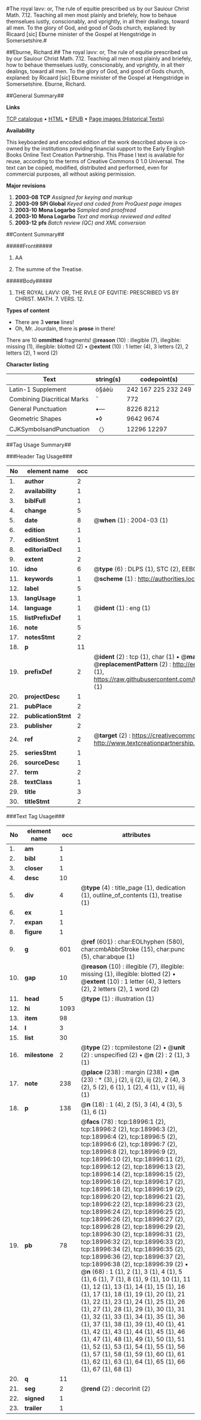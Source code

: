 #The royal lavv: or, The rule of equitie prescribed us by our Sauiour Christ Math. 7.12. Teaching all men most plainly and briefely, how to behaue themselues iustly, conscionably, and vprightly, in all their dealings, toward all men. To the glory of God, and good of Gods church, explaned: by Ricaard [sic] Eburne minister of the Gospel at Hengstridge in Somersetshire.#

##Eburne, Richard.##
The royal lavv: or, The rule of equitie prescribed us by our Sauiour Christ Math. 7.12. Teaching all men most plainly and briefely, how to behaue themselues iustly, conscionably, and vprightly, in all their dealings, toward all men. To the glory of God, and good of Gods church, explaned: by Ricaard [sic] Eburne minister of the Gospel at Hengstridge in Somersetshire.
Eburne, Richard.

##General Summary##

**Links**

[TCP catalogue](http://www.ota.ox.ac.uk/tcp/)  • 
[HTML](http://tei.it.ox.ac.uk/tcp/Texts-HTML/free/A21/A21109.html)  • 
[EPUB](http://tei.it.ox.ac.uk/tcp/Texts-EPUB/free/A21/A21109.epub) • 
[Page images (Historical Texts)](https://data.historicaltexts.jisc.ac.uk/view?pubId=eebo-99853606e&pageId=eebo-99853606e-18996-1)

**Availability**

This keyboarded and encoded edition of the
	       work described above is co-owned by the institutions
	       providing financial support to the Early English Books
	       Online Text Creation Partnership. This Phase I text is
	       available for reuse, according to the terms of Creative
	       Commons 0 1.0 Universal. The text can be copied,
	       modified, distributed and performed, even for
	       commercial purposes, all without asking permission.

**Major revisions**

1. __2003-08__ __TCP__ *Assigned for keying and markup*
1. __2003-09__ __SPi Global__ *Keyed and coded from ProQuest page images*
1. __2003-10__ __Mona Logarbo__ *Sampled and proofread*
1. __2003-10__ __Mona Logarbo__ *Text and markup reviewed and edited*
1. __2003-12__ __pfs__ *Batch review (QC) and XML conversion*

##Content Summary##

#####Front#####

1. AA

1. The summe of the Treatise.

#####Body#####

1. THE ROYAL LAVV: OR, THE RVLE OF EQVITIE: PRESCRIBED VS BY CHRIST. MATH. 7. VERS. 12.

**Types of content**

  * There are 3 **verse** lines!
  * Oh, Mr. Jourdain, there is **prose** in there!

There are 10 **ommitted** fragments! 
 @__reason__ (10) : illegible (7), illegible: missing (1), illegible: blotted (2)  •  @__extent__ (10) : 1 letter (4), 3 letters (2), 2 letters (2), 1 word (2)

**Character listing**


|Text|string(s)|codepoint(s)|
|---|---|---|
|Latin-1 Supplement|ò§áèù|242 167 225 232 249|
|Combining             Diacritical Marks|̄|772|
|General Punctuation|•—|8226 8212|
|Geometric Shapes|▪◊|9642 9674|
|CJKSymbolsandPunctuation|〈〉|12296 12297|

##Tag Usage Summary##

###Header Tag Usage###

|No|element name|occ|attributes|
|---|---|---|---|
|1.|__author__|2||
|2.|__availability__|1||
|3.|__biblFull__|1||
|4.|__change__|5||
|5.|__date__|8| @__when__ (1) : 2004-03 (1)|
|6.|__edition__|1||
|7.|__editionStmt__|1||
|8.|__editorialDecl__|1||
|9.|__extent__|2||
|10.|__idno__|6| @__type__ (6) : DLPS (1), STC (2), EEBO-CITATION (1), PROQUEST (1), VID (1)|
|11.|__keywords__|1| @__scheme__ (1) : http://authorities.loc.gov/ (1)|
|12.|__label__|5||
|13.|__langUsage__|1||
|14.|__language__|1| @__ident__ (1) : eng (1)|
|15.|__listPrefixDef__|1||
|16.|__note__|5||
|17.|__notesStmt__|2||
|18.|__p__|11||
|19.|__prefixDef__|2| @__ident__ (2) : tcp (1), char (1)  •  @__matchPattern__ (2) : ([0-9\-]+):([0-9IVX]+) (1), (.+) (1)  •  @__replacementPattern__ (2) : http://eebo.chadwyck.com/downloadtiff?vid=$1&page=$2 (1), https://raw.githubusercontent.com/textcreationpartnership/Texts/master/tcpchars.xml#$1 (1)|
|20.|__projectDesc__|1||
|21.|__pubPlace__|2||
|22.|__publicationStmt__|2||
|23.|__publisher__|2||
|24.|__ref__|2| @__target__ (2) : https://creativecommons.org/publicdomain/zero/1.0/ (1), http://www.textcreationpartnership.org/docs/. (1)|
|25.|__seriesStmt__|1||
|26.|__sourceDesc__|1||
|27.|__term__|2||
|28.|__textClass__|1||
|29.|__title__|3||
|30.|__titleStmt__|2||


###Text Tag Usage###

|No|element name|occ|attributes|
|---|---|---|---|
|1.|__am__|1||
|2.|__bibl__|1||
|3.|__closer__|1||
|4.|__desc__|10||
|5.|__div__|4| @__type__ (4) : title_page (1), dedication (1), outline_of_contents (1), treatise (1)|
|6.|__ex__|1||
|7.|__expan__|1||
|8.|__figure__|1||
|9.|__g__|601| @__ref__ (601) : char:EOLhyphen (580), char:cmbAbbrStroke (15), char:punc (5), char:abque (1)|
|10.|__gap__|10| @__reason__ (10) : illegible (7), illegible: missing (1), illegible: blotted (2)  •  @__extent__ (10) : 1 letter (4), 3 letters (2), 2 letters (2), 1 word (2)|
|11.|__head__|5| @__type__ (1) : illustration (1)|
|12.|__hi__|1093||
|13.|__item__|98||
|14.|__l__|3||
|15.|__list__|30||
|16.|__milestone__|2| @__type__ (2) : tcpmilestone (2)  •  @__unit__ (2) : unspecified (2)  •  @__n__ (2) : 2 (1), 3 (1)|
|17.|__note__|238| @__place__ (238) : margin (238)  •  @__n__ (23) : * (3), j (2), ij (2), iij (2), 2 (4), 3 (2), 5 (2), 6 (1), 1 (2), 4 (1), v (1), iiij (1)|
|18.|__p__|138| @__n__ (18) : 1 (4), 2 (5), 3 (4), 4 (3), 5 (1), 6 (1)|
|19.|__pb__|78| @__facs__ (78) : tcp:18996:1 (2), tcp:18996:2 (2), tcp:18996:3 (2), tcp:18996:4 (2), tcp:18996:5 (2), tcp:18996:6 (2), tcp:18996:7 (2), tcp:18996:8 (2), tcp:18996:9 (2), tcp:18996:10 (2), tcp:18996:11 (2), tcp:18996:12 (2), tcp:18996:13 (2), tcp:18996:14 (2), tcp:18996:15 (2), tcp:18996:16 (2), tcp:18996:17 (2), tcp:18996:18 (2), tcp:18996:19 (2), tcp:18996:20 (2), tcp:18996:21 (2), tcp:18996:22 (2), tcp:18996:23 (2), tcp:18996:24 (2), tcp:18996:25 (2), tcp:18996:26 (2), tcp:18996:27 (2), tcp:18996:28 (2), tcp:18996:29 (2), tcp:18996:30 (2), tcp:18996:31 (2), tcp:18996:32 (2), tcp:18996:33 (2), tcp:18996:34 (2), tcp:18996:35 (2), tcp:18996:36 (2), tcp:18996:37 (2), tcp:18996:38 (2), tcp:18996:39 (2)  •  @__n__ (68) : 1 (1), 2 (1), 3 (1), 4 (1), 5 (1), 6 (1), 7 (1), 8 (1), 9 (1), 10 (1), 11 (1), 12 (1), 13 (1), 14 (1), 15 (1), 16 (1), 17 (1), 18 (1), 19 (1), 20 (1), 21 (1), 22 (1), 23 (1), 24 (1), 25 (1), 26 (1), 27 (1), 28 (1), 29 (1), 30 (1), 31 (1), 32 (1), 33 (1), 34 (1), 35 (1), 36 (1), 37 (1), 38 (1), 39 (1), 40 (1), 41 (1), 42 (1), 43 (1), 44 (1), 45 (1), 46 (1), 47 (1), 48 (1), 49 (1), 50 (1), 51 (1), 52 (1), 53 (1), 54 (1), 55 (1), 56 (1), 57 (1), 58 (1), 59 (1), 60 (1), 61 (1), 62 (1), 63 (1), 64 (1), 65 (1), 66 (1), 67 (1), 68 (1)|
|20.|__q__|11||
|21.|__seg__|2| @__rend__ (2) : decorInit (2)|
|22.|__signed__|1||
|23.|__trailer__|1||

